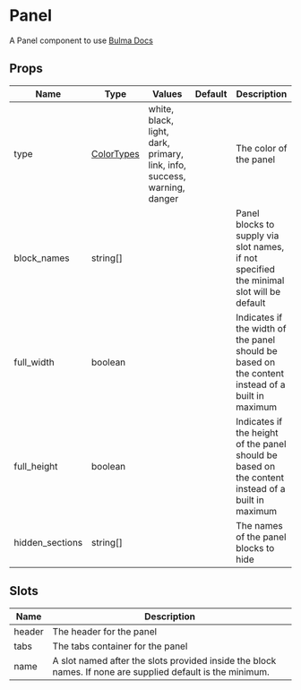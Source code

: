 # Panel

A Panel component to use
[Bulma Docs](https://bulma.io/documentation/components/panel/)
## Props

| Name    | Type | Values | Default | Description |
| -------- | ------- | -------- | ------- | ------- |
| type | [ColorTypes](../enums.md#ColorTypes) |white, black, light, dark, primary, link, info, success, warning, danger|  | The color of the panel|
| block_names | string\[\] ||  | Panel blocks to supply via slot names, if not specified the minimal slot will be default|
| full_width | boolean ||  | Indicates if the width of the panel should be based on the content instead of a built in maximum|
| full_height | boolean ||  | Indicates if the height of the panel should be based on the content instead of a built in maximum|
| hidden_sections | string\[\] ||  | The names of the panel blocks to hide|
## Slots

| Name    | Description |
| ------- | ------- |
| header|The header for the panel|
| tabs|The tabs container for the panel|
| name|A slot named after the slots provided inside the block names.  If none are supplied default is the minimum.|
